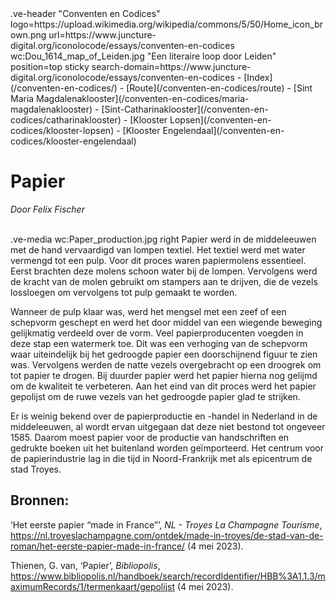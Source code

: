 <link rel="stylesheet" href="https://fonts.googleapis.com/css?family=Trirong">
<style>
    @import url('https://fonts.googleapis.com/css2?family=Cardo&family=Caudex&family=Marck+Script&display=swap');
    #juncture ve-header {font-family: 'Caudex'}
    #juncture h1 {font-family: 'Caudex'}
    #juncture h2 {font-family: 'Caudex'}
    #juncture h3 {font-family: 'Caudex'}
    #juncture a:link { color: brown; text-decoration: underline; }
</style>
.ve-header "Conventen en Codices" logo=https://upload.wikimedia.org/wikipedia/commons/5/50/Home_icon_brown.png url=https://www.juncture-digital.org/iconolocode/essays/conventen-en-codices wc:Dou_1614_map_of_Leiden.jpg "Een literaire loop door Leiden" position=top sticky search-domain=https://www.juncture-digital.org/iconolocode/essays/conventen-en-codices 
    - [Index](/conventen-en-codices/)
    - [Route](/conventen-en-codices/route)
    - [Sint Maria Magdalenaklooster](/conventen-en-codices/maria-magdalenaklooster)
    - [Sint-Catharinaklooster](/conventen-en-codices/catharinaklooster)
    - [Klooster Lopsen](/conventen-en-codices/klooster-lopsen)
    - [Klooster Engelendaal](/conventen-en-codices/klooster-engelendaal)

# Papier
*Door Felix Fischer*
<br><br>

.ve-media wc:Paper_production.jpg right
Papier werd in de middeleeuwen met de hand vervaardigd van lompen textiel. Het textiel werd met water vermengd tot een pulp. Voor dit proces waren papiermolens essentieel. Eerst brachten deze molens schoon water bij de lompen. Vervolgens werd de kracht van de molen gebruikt om stampers aan te drijven, die de vezels lossloegen om vervolgens tot pulp gemaakt te worden. 

Wanneer de pulp klaar was, werd het mengsel met een zeef of een schepvorm geschept en werd het door middel van een wiegende beweging gelijkmatig verdeeld over de vorm. Veel papierproducenten voegden in deze stap een watermerk toe. Dit was een verhoging van de schepvorm waar uiteindelijk bij het gedroogde papier een doorschijnend figuur te zien was. Vervolgens werden de natte vezels overgebracht op een droogrek om tot papier te drogen. Bij duurder papier werd het papier hierna nog gelijmd om de kwaliteit te verbeteren. Aan het eind van dit proces werd het papier gepolijst om de ruwe vezels van het gedroogde papier glad te strijken.

Er is weinig bekend over de papierproductie en -handel in Nederland in de middeleeuwen, al wordt ervan uitgegaan dat deze niet bestond tot ongeveer 1585. Daarom moest papier voor de productie van handschriften en gedrukte boeken uit het buitenland worden geïmporteerd. Het centrum voor de papierindustrie lag in die tijd in Noord-Frankrijk met als epicentrum de stad Troyes.

## Bronnen:

‘Het eerste papier “made in France”’, *NL - Troyes La Champagne Tourisme*, <https://nl.troyeslachampagne.com/ontdek/made-in-troyes/de-stad-van-de-roman/het-eerste-papier-made-in-france/> (4 mei 2023).

Thienen, G. van, ‘Papier’, *Bibliopolis*, <https://www.bibliopolis.nl/handboek/search/recordIdentifier/HBB%3A1.1.3/maximumRecords/1/termenkaart/gepolijst> (4 mei 2023).
